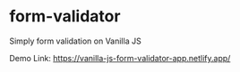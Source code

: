 # form-validator

Simply form validation on Vanilla JS

Demo Link: https://vanilla-js-form-validator-app.netlify.app/
